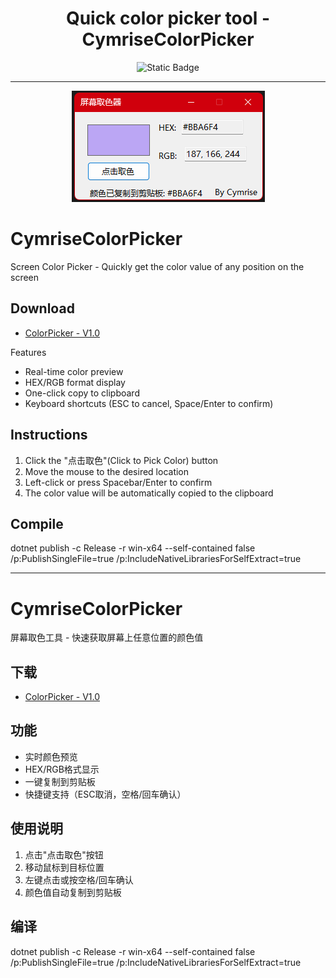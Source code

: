 <h1 align="center">Quick color picker tool - CymriseColorPicker</h1>

<p align="center">
	<img alt="Static Badge" src="https://img.shields.io/badge/Version-V1.0-blue?style=flat-square">
</a>
</p>

-------

<p align="center">
	<img src="/screenshot.png?cachefix" />
</p>

# CymriseColorPicker
Screen Color Picker - Quickly get the color value of any position on the screen


## Download
- [ColorPicker - V1.0](https://github.com/BearCubConstellation/QuickColorPickerTool-CymriseColorPicker/releases/download/ColorPicker/CymriseColorPicker.zip)

Features
- Real-time color preview
- HEX/RGB format display
- One-click copy to clipboard
- Keyboard shortcuts (ESC to cancel, Space/Enter to confirm)

## Instructions
1. Click the "点击取色"(Click to Pick Color) button
2. Move the mouse to the desired location
3. Left-click or press Spacebar/Enter to confirm
4. The color value will be automatically copied to the clipboard

## Compile
dotnet publish -c Release -r win-x64 --self-contained false /p:PublishSingleFile=true /p:IncludeNativeLibrariesForSelfExtract=true

___________________________________________________________________________________________________________________________________________________________
# CymriseColorPicker
屏幕取色工具 - 快速获取屏幕上任意位置的颜色值

## 下载
- [ColorPicker - V1.0](https://github.com/BearCubConstellation/QuickColorPickerTool-CymriseColorPicker/releases/download/ColorPicker/CymriseColorPicker.zip)

## 功能
- 实时颜色预览
- HEX/RGB格式显示
- 一键复制到剪贴板
- 快捷键支持（ESC取消，空格/回车确认）

## 使用说明
1. 点击"点击取色"按钮
2. 移动鼠标到目标位置
3. 左键点击或按空格/回车确认
4. 颜色值自动复制到剪贴板

## 编译
dotnet publish -c Release -r win-x64 --self-contained false /p:PublishSingleFile=true /p:IncludeNativeLibrariesForSelfExtract=true
